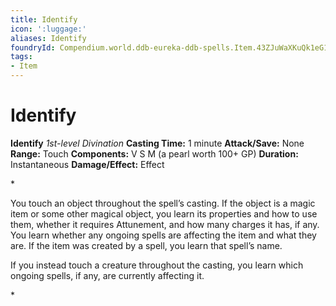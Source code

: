 ```yaml
---
title: Identify
icon: ':luggage:'
aliases: Identify
foundryId: Compendium.world.ddb-eureka-ddb-spells.Item.43ZJuWaXKuQk1eG1
tags:
- Item
---
```


# Identify

**Identify**
_1st-level Divination_
**Casting Time:** 1 minute
**Attack/Save:** None
**Range:** Touch
**Components:** V S M (a pearl worth 100+ GP)
**Duration:** Instantaneous
**Damage/Effect:** Effect

*<p>You touch an object throughout the spell’s casting. If the object is a magic item or some other magical object, you learn its properties and how to use them, whether it requires Attunement, and how many charges it has, if any. You learn whether any ongoing spells are affecting the item and what they are. If the item was created by a spell, you learn that spell’s name.

If you instead touch a creature throughout the casting, you learn which ongoing spells, if any, are currently affecting it.</p>*